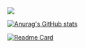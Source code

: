 <img src="https://capsule-render.vercel.app/api?type=venom&color=7ea5ac&height=150&section=header&text=Call%20me%20yuha122.&strokeWidth=1&stroke=5f848a&fontColor=ffffff&fontSize=90"/>

[![Anurag's GitHub stats](https://github-readme-stats.vercel.app/api?username=yuha122&show_icons=true&theme=catppuccin_latte)](https://github.com/anuraghazra/github-readme-stats)

[![Readme Card](https://github-readme-stats.vercel.app/api/pin/?username=yuha122&repo=github-readme-stats)](https://github.com/yuha122/github-readme-stats)

